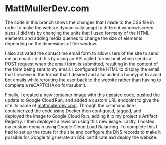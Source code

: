# MattMullerDev.com
The code in this branch shows the changes that I made to the CSS file in order to make the website dynamically adapt to different window/screen sizes. I did this by changing the units that I used for many of the HTML elements and adding media queries to change the size of elements depending on the dimensions of the window.


I also activated the contact me email form to allow users of the site to send me an email. I did this by using an API called formsubmit which sends a POST request when the email form is submitted, resulting in the content of the form being sent to my email. I configured the HTML to display the email that I receive in the format that I desired and also added a honeypot to avoid bot emails while rerouting the user back to the website rather than having to complete a reCAPTCHA on formsubmit.


Finally, I created a new container image with this updated code, pushed the update to Google Cloud Run, and added a custom URL endpoint to give the site its name of [mattmullerdev.com](mattmullerdev.com). Through the command line I containerized the code using Docker then configured, tagged, and deployed the image to Google Cloud Run, adding it to my project's Artifact Registry. I then deployed a revision using this new image. Lastly, I hosted my custom domain using Google Cloud Load Balancing. To complete this I had to set up the route for the site and configure the DNS records to make it possible for Google to generate an SSL certificate and deploy the website.

